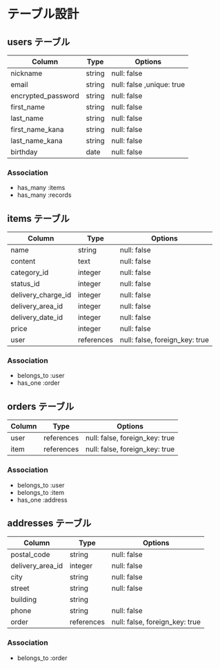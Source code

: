 # テーブル設計

## users テーブル

| Column             | Type   | Options                   |
| ------------------ | ------ | --------------------------|
| nickname           | string | null: false               |
| email              | string | null: false ,unique: true |
| encrypted_password | string | null: false               |
| first_name         | string | null: false               |
| last_name          | string | null: false               |
| first_name_kana    | string | null: false               |
| last_name_kana     | string | null: false               |
| birthday           | date   | null: false               |
### Association
- has_many :items
- has_many :records


## items テーブル

| Column             | Type       | Options                        |
| ------------------ | ---------- | ------------------------------ |
| name               | string     | null: false                    |
| content            | text       | null: false                    |
| category_id        | integer    | null: false                    |
| status_id          | integer    | null: false                    |
| delivery_charge_id | integer    | null: false                    |
| delivery_area_id   | integer    | null: false                    |
| delivery_date_id   | integer    | null: false                    |
| price              | integer    | null: false                    |
| user               | references | null: false, foreign_key: true |
### Association
- belongs_to :user
- has_one :order


## orders テーブル

| Column | Type       | Options                        |
| ------ | ---------- | ------------------------------ |
| user   | references | null: false, foreign_key: true |
| item   | references | null: false, foreign_key: true |
### Association
- belongs_to :user
- belongs_to :item
- has_one :address


## addresses テーブル

| Column           | Type        | Options                        |
| ---------------- | ----------- | ------------------------------ |
| postal_code      | string      | null: false                    |
| delivery_area_id | integer     | null: false                    |
| city             | string      | null: false                    |
| street           | string      | null: false                    |
| building         | string      |                                |
| phone            | string      | null: false                    |
| order            | references  | null: false, foreign_key: true |
### Association
- belongs_to :order